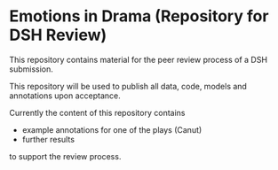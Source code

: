 # Emotions in Drama (Repository for DSH Review)

This repository contains material for the peer review process of a DSH submission. 

This repository will be used to publish all data, code, models and annotations upon acceptance. 

Currently the content of this repository contains
<ul>
  <li>example annotations for one of the plays (Canut)</li>
  <li> further results</li>
</ul>

to support the review process.
